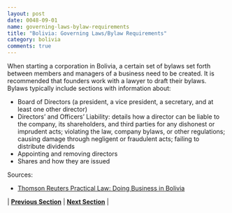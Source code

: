 ```yaml
---
layout: post
date: 0048-09-01
name: governing-laws-bylaw-requirements
title: "Bolivia: Governing Laws/Bylaw Requirements"
category: bolivia
comments: true
---
```


When starting a corporation in Bolivia, a certain set of bylaws set forth between members and managers of a business need to be created. It is recommended that founders work with a lawyer to draft their bylaws. Bylaws typically include sections with information about:

  * Board of Directors (a president, a vice president, a secretary, and at least one other director)
  * Directors’ and Officers’ Liability: details how a director can be liable to the company, its shareholders, and third parties for any dishonest or imprudent acts; violating the law, company bylaws, or other regulations; causing damage through negligent or fraudulent acts; failing to distribute dividends
  * Appointing and removing directors
  * Shares and how they are issued


Sources:

  * [Thomson Reuters Practical Law: Doing Business in Bolivia](https://content.next.westlaw.com/Document/I2ef129981ed511e38578f7ccc38dcbee/View/FullText.html?contextData=(sc.Default)&transitionType=Default&firstPage=true&bhcp=1)



| **[Previous Section]( https://neo-project.github.io/global-blockchain-compliance-hub//bolivia/bolivia-tax-and-auditing-requirements.html)** | **[Next Section]( https://neo-project.github.io/global-blockchain-compliance-hub//bolivia/bolivia-laws-token-sales.html)** |
